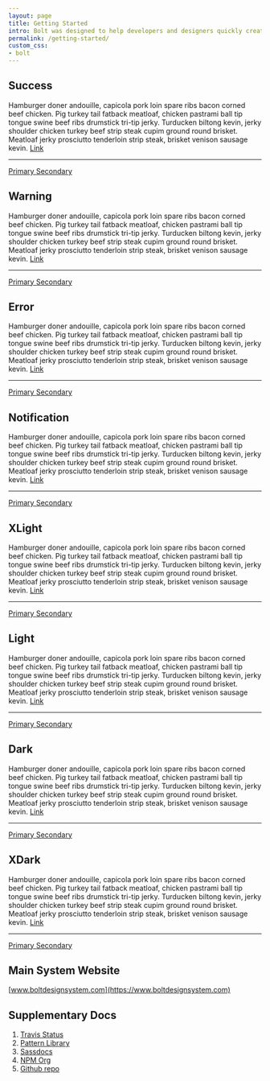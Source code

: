 ```yaml
---
layout: page
title: Getting Started
intro: Bolt was designed to help developers and designers quickly create the most accessible and consistent web experience.
permalink: /getting-started/
custom_css:
- bolt
---
```


<div class="testing">
  <div class="t-success">
    <h2 class="mm-heading">Success</h2>
    <p>
      Hamburger doner andouille, capicola pork loin spare ribs bacon corned beef chicken. Pig turkey tail fatback meatloaf, chicken pastrami ball tip tongue swine beef ribs drumstick tri-tip jerky. Turducken biltong kevin, jerky shoulder chicken turkey beef strip steak cupim ground round brisket. Meatloaf jerky prosciutto tenderloin strip steak, brisket venison sausage kevin. <a class="mm-link" href="javascript:">Link</a>
    </p>
    <hr class="mm-hr">
    <p>
      <a class="mm-button" href="javascript:">
        Primary
      </a>
      <a class="mm-button mm-button--secondary" href="javascript:">
        Secondary
      </a>
    </p>
  </div>
  <div class="t-warning">
    <h2 class="mm-heading">Warning</h2>
    <p>
      Hamburger doner andouille, capicola pork loin spare ribs bacon corned beef chicken. Pig turkey tail fatback meatloaf, chicken pastrami ball tip tongue swine beef ribs drumstick tri-tip jerky. Turducken biltong kevin, jerky shoulder chicken turkey beef strip steak cupim ground round brisket. Meatloaf jerky prosciutto tenderloin strip steak, brisket venison sausage kevin. <a class="mm-link" href="javascript:">Link</a>
    </p>
    <hr class="mm-hr">
    <p>
      <a class="mm-button" href="javascript:">
        Primary
      </a>
      <a class="mm-button mm-button--secondary" href="javascript:">
        Secondary
      </a>
    </p>
  </div>
  <div class="t-error">
    <h2 class="mm-heading">Error</h2>
    <p>
      Hamburger doner andouille, capicola pork loin spare ribs bacon corned beef chicken. Pig turkey tail fatback meatloaf, chicken pastrami ball tip tongue swine beef ribs drumstick tri-tip jerky. Turducken biltong kevin, jerky shoulder chicken turkey beef strip steak cupim ground round brisket. Meatloaf jerky prosciutto tenderloin strip steak, brisket venison sausage kevin. <a class="mm-link" href="javascript:">Link</a>
    </p>
    <hr class="mm-hr">
    <p>
      <a class="mm-button" href="javascript:">
        Primary
      </a>
      <a class="mm-button mm-button--secondary" href="javascript:">
        Secondary
      </a>
    </p>
  </div>
  <div class="t-notification">
    <h2 class="mm-heading">Notification</h2>
    <p>
      Hamburger doner andouille, capicola pork loin spare ribs bacon corned beef chicken. Pig turkey tail fatback meatloaf, chicken pastrami ball tip tongue swine beef ribs drumstick tri-tip jerky. Turducken biltong kevin, jerky shoulder chicken turkey beef strip steak cupim ground round brisket. Meatloaf jerky prosciutto tenderloin strip steak, brisket venison sausage kevin. <a class="mm-link" href="javascript:">Link</a>
    </p>
    <hr class="mm-hr">
    <p>
      <a class="mm-button" href="javascript:">
        Primary
      </a>
      <a class="mm-button mm-button--secondary" href="javascript:">
        Secondary
      </a>
    </p>
  </div>
  <div class="t-xlight">
    <h2 class="mm-heading">XLight</h2>
    <p>
      Hamburger doner andouille, capicola pork loin spare ribs bacon corned beef chicken. Pig turkey tail fatback meatloaf, chicken pastrami ball tip tongue swine beef ribs drumstick tri-tip jerky. Turducken biltong kevin, jerky shoulder chicken turkey beef strip steak cupim ground round brisket. Meatloaf jerky prosciutto tenderloin strip steak, brisket venison sausage kevin. <a class="mm-link" href="javascript:">Link</a>
    </p>
    <hr class="mm-hr">
    <p>
      <a class="mm-button" href="javascript:">
        Primary
      </a>
      <a class="mm-button mm-button--secondary" href="javascript:">
        Secondary
      </a>
    </p>
  </div>
  <div class="t-light">
    <h2 class="mm-heading">Light</h2>
    <p>
      Hamburger doner andouille, capicola pork loin spare ribs bacon corned beef chicken. Pig turkey tail fatback meatloaf, chicken pastrami ball tip tongue swine beef ribs drumstick tri-tip jerky. Turducken biltong kevin, jerky shoulder chicken turkey beef strip steak cupim ground round brisket. Meatloaf jerky prosciutto tenderloin strip steak, brisket venison sausage kevin. <a class="mm-link" href="javascript:">Link</a>
    </p>
    <hr class="mm-hr">
    <p>
      <a class="mm-button" href="javascript:">
        Primary
      </a>
      <a class="mm-button mm-button--secondary" href="javascript:">
        Secondary
      </a>
    </p>
  </div>
  <div class="t-dark">
    <h2 class="mm-heading">Dark</h2>
    <p>
      Hamburger doner andouille, capicola pork loin spare ribs bacon corned beef chicken. Pig turkey tail fatback meatloaf, chicken pastrami ball tip tongue swine beef ribs drumstick tri-tip jerky. Turducken biltong kevin, jerky shoulder chicken turkey beef strip steak cupim ground round brisket. Meatloaf jerky prosciutto tenderloin strip steak, brisket venison sausage kevin. <a class="mm-link" href="javascript:">Link</a>
    </p>
    <hr class="mm-hr">
    <p>
      <a class="mm-button" href="javascript:">
        Primary
      </a>
      <a class="mm-button mm-button--secondary" href="javascript:">
        Secondary
      </a>
    </p>
  </div>
  <div class="t-xdark">
    <p>
    <h2 class="mm-heading">XDark</h2>
      Hamburger doner andouille, capicola pork loin spare ribs bacon corned beef chicken. Pig turkey tail fatback meatloaf, chicken pastrami ball tip tongue swine beef ribs drumstick tri-tip jerky. Turducken biltong kevin, jerky shoulder chicken turkey beef strip steak cupim ground round brisket. Meatloaf jerky prosciutto tenderloin strip steak, brisket venison sausage kevin. <a class="mm-link" href="javascript:">Link</a>
    </p>
    <hr class="mm-hr">
    <p>
      <a class="mm-button" href="javascript:">
        Primary
      </a>
      <a class="mm-button mm-button--secondary" href="javascript:">
        Secondary
      </a>
    </p>
  </div>
</div>

## Main System Website

[www.boltdesignsystem.com](https://www.boltdesignsystem.com)

## Supplementary Docs

1. [Travis Status](https://travis-ci.org/bolt-design-system/bolt/builds/259741882)
2. [Pattern Library](https://www.boltdesignsystem.com/patterns/)
3. [Sassdocs](https://www.boltdesignsystem.com/docs/)
4. [NPM Org](https://www.npmjs.com/org/bolt)
5. [Github repo](https://github.com/bolt-design-system/bolt)

<!-- <figure>
  <table>
    <thead>
      <tr>
        <th>Tables</th>
        <th>Are</th>
        <th>Cool</th>
      </tr>
    </thead>
    <tbody>
      <tr>
        <td>col 1 is</td>
        <td>col 2 is</td>
        <td>col 3 is</td>
      </tr>
      <tr>
        <td>awesome</td>
        <td>awesome, too</td>
        <td>awesome, three</td>
      </tr>
      <tr>
        <td>$1600</td>
        <td>$12</td>
        <td>$1</td>
      </tr>
    </tbody>
  </table>
</figure>

{% highlight ruby %}
$ npm install bolt
{% endhighlight %}

This text is **bold**, this is *italic*, this is an `inline code block`.

1. This
2. Is
3. An
4. Ordered
5. List

* This
* Is
* A
* Bullet
* List

This is an [internal link](#do-nothing), this is an [external link](http://google.com).

## XLarge: Lorem Ipsum Dolor Sit Amet Consectetur Adipiscing

Hamburger doner andouille, capicola pork loin spare ribs bacon corned beef chicken. Pig turkey tail fatback meatloaf, chicken pastrami ball tip tongue swine beef ribs drumstick tri-tip jerky. Turducken biltong kevin, jerky shoulder chicken turkey beef strip steak cupim ground round brisket. Meatloaf jerky prosciutto tenderloin strip steak, brisket venison sausage kevin.

Hamburger pancetta biltong tail beef landjaeger cupim ribeye filet mignon jerky bresaola bacon drumstick beef ribs. Pastrami tongue salami leberkas shankle prosciutto swine. Drumstick beef prosciutto strip steak turkey bresaola, pork sirloin leberkas filet mignon turducken chicken short ribs. Swine venison fatback tri-tip.

### Large: Lorem Ipsum Dolor Sit Amet Consectetur Adipiscing

Boudin turkey pork, tongue kevin rump spare ribs pancetta tri-tip jowl short loin. Tri-tip hamburger ground round capicola pork chop doner drumstick chuck ham hock rump. Andouille filet mignon ham beef jerky. Pastrami andouille pancetta, kielbasa shankle strip steak sausage kevin shoulder biltong spare ribs corned beef. Boudin sausage t-bone doner pancetta. Brisket prosciutto cupim tenderloin, beef ribs t-bone pork loin biltong tail short ribs pork. Shank bacon tail cow, ham hock tri-tip landjaeger sirloin rump t-bone.

Boudin turkey pork, tongue kevin rump spare ribs pancetta tri-tip jowl short loin. Tri-tip hamburger ground round capicola pork chop doner drumstick chuck ham hock rump. Andouille filet mignon ham beef jerky. Pastrami andouille pancetta, kielbasa shankle strip steak sausage kevin shoulder biltong spare ribs corned beef. Boudin sausage t-bone doner pancetta. Brisket prosciutto cupim tenderloin, beef ribs t-bone pork loin biltong tail short ribs pork. Shank bacon tail cow, ham hock tri-tip landjaeger sirloin rump t-bone.

#### Medium: Lorem Ipsum Dolor Sit Amet Consectetur Adipiscing

Corned beef bacon capicola, brisket shank jowl alcatra. Leberkas ham hock sausage corned beef strip steak meatloaf shankle sirloin fatback bacon drumstick chicken salami beef ribs porchetta. Fatback ball tip filet mignon sausage cow kielbasa shankle prosciutto pork loin chuck leberkas brisket shank jerky. Tenderloin pastrami hamburger ball tip doner biltong. Meatball pastrami ribeye salami swine turducken pork t-bone flank frankfurter.

Boudin turkey pork, tongue kevin rump spare ribs pancetta tri-tip jowl short loin. Tri-tip hamburger ground round capicola pork chop doner drumstick chuck ham hock rump. Andouille filet mignon ham beef jerky. Pastrami andouille pancetta, kielbasa shankle strip steak sausage kevin shoulder biltong spare ribs corned beef. Boudin sausage t-bone doner pancetta. Brisket prosciutto cupim tenderloin, beef ribs t-bone pork loin biltong tail short ribs pork. Shank bacon tail cow, ham hock tri-tip landjaeger sirloin rump t-bone.

##### Small: Lorem Ipsum Dolor Sit Amet Consectetur Adipiscing

Drumstick beef bresaola tongue ham hock jerky pork loin kielbasa boudin. Pancetta short loin biltong, burgdoggen tri-tip cupim porchetta tenderloin beef spare ribs turkey andouille. Porchetta hamburger biltong meatball. Leberkas chuck corned beef sausage landjaeger jerky. Swine burgdoggen picanha, ribeye rump beef ribs flank pastrami shankle porchetta.

Boudin turkey pork, tongue kevin rump spare ribs pancetta tri-tip jowl short loin. Tri-tip hamburger ground round capicola pork chop doner drumstick chuck ham hock rump. Andouille filet mignon ham beef jerky. Pastrami andouille pancetta, kielbasa shankle strip steak sausage kevin shoulder biltong spare ribs corned beef. Boudin sausage t-bone doner pancetta. Brisket prosciutto cupim tenderloin, beef ribs t-bone pork loin biltong tail short ribs pork. Shank bacon tail cow, ham hock tri-tip landjaeger sirloin rump t-bone.
 -->
